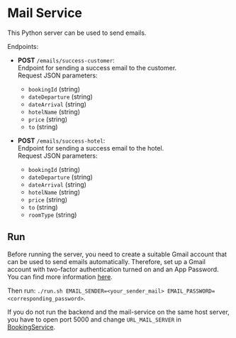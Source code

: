 # Mail Service

This Python server can be used to send emails. 

Endpoints:
- **POST** `/emails/success-customer`:  
  Endpoint for sending a success email to the customer.  
  Request JSON parameters:
    - `bookingId` (string)
    - `dateDeparture` (string)
    - `dateArrival` (string)
    - `hotelName` (string)
    - `price` (string)
    - `to` (string)

- **POST** `/emails/success-hotel`:  
  Endpoint for sending a success email to the hotel.  
  Request JSON parameters:
    - `bookingId` (string)
    - `dateDeparture` (string)
    - `dateArrival` (string)
    - `hotelName` (string)
    - `price` (string)
    - `to` (string)
    - `roomType` (string)

## Run

Before running the server, you need to create a suitable Gmail account that can be used to send emails automatically. Therefore, set up a Gmail account with two-factor authentication turned on and an App Password. You can find more information [here](https://support.google.com/accounts/answer/185833?hl=en).

Then run: `./run.sh EMAIL_SENDER=<your_sender_mail> EMAIL_PASSWORD=<corresponding_password>`.

If you do not run the backend and the mail-service on the same host server, you have to open port 5000 and change `URL_MAIL_SERVER` in [BookingService](https://github.com/florianfoerg/mallorca24/blob/master/server/mallorca-service/src/main/java/de/florian/mallorcaservice/bookings/BookingService.java).
